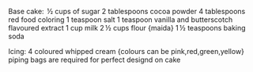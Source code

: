 Base cake:
 ½ cups of sugar
2 tablespoons cocoa powder
4 tablespoons red food coloring
1 teaspoon salt
1 teaspoon vanilla and butterscotch flavoured extract
1 cup milk
2 ½ cups flour {maida}
1 ½ teaspoons baking soda

Icing:
4 coloured whipped cream {colours can be pink,red,green,yellow}
piping bags are required for perfect designd on cake

